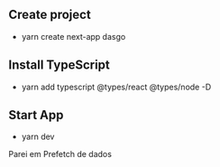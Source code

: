 ## Create project
* yarn create next-app dasgo

## Install TypeScript
* yarn add typescript @types/react @types/node -D

## Start App
* yarn dev


Parei em Prefetch de dados